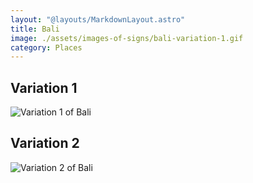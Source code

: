 ```yaml
---
layout: "@layouts/MarkdownLayout.astro"
title: Bali
image: ./assets/images-of-signs/bali-variation-1.gif
category: Places
---
```


## Variation 1

![Variation 1 of Bali](@signs/bali-variation-1.gif)

## Variation 2

![Variation 2 of Bali](@signs/bali-variation-2.gif)
